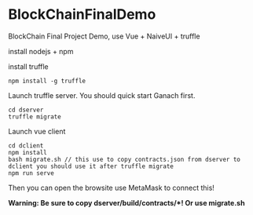# BlockChainFinalDemo
BlockChain Final Project Demo, use Vue + NaiveUI + truffle

install nodejs + npm



install truffle

```shell
npm install -g truffle
```

Launch truffle server. You should quick start Ganach first.

```shell
cd dserver
truffle migrate
```

Launch vue client

```shell
cd dclient
npm install
bash migrate.sh // this use to copy contracts.json from dserver to dclient you should use it after truffle migrate
npm run serve
```

Then you can open the browsite use MetaMask to connect this!

**Warning: Be sure to copy dserver/build/contracts/*! Or use migrate.sh**
